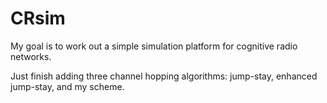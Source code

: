 CRsim
=====

My goal is to work out a simple simulation platform for cognitive radio networks.

Just finish adding three channel hopping algorithms: jump-stay, enhanced jump-stay, and my scheme.

